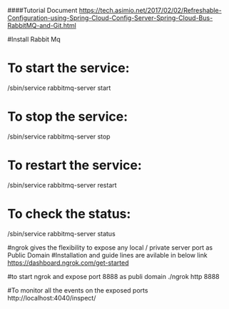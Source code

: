 ####Tutorial Document 
https://tech.asimio.net/2017/02/02/Refreshable-Configuration-using-Spring-Cloud-Config-Server-Spring-Cloud-Bus-RabbitMQ-and-Git.html

#Install Rabbit Mq 
# To start the service:
/sbin/service rabbitmq-server start

# To stop the service:
/sbin/service rabbitmq-server stop

# To restart the service:
/sbin/service rabbitmq-server restart

# To check the status:
/sbin/service rabbitmq-server status

#ngrok gives the flexibility to expose any local / private server port as Public Domain
#Installation and guide lines are avilable in below link
https://dashboard.ngrok.com/get-started

#to start ngrok and expose port 8888 as publi domain
./ngrok http 8888

#To monitor all the events on the exposed ports
http://localhost:4040/inspect/
